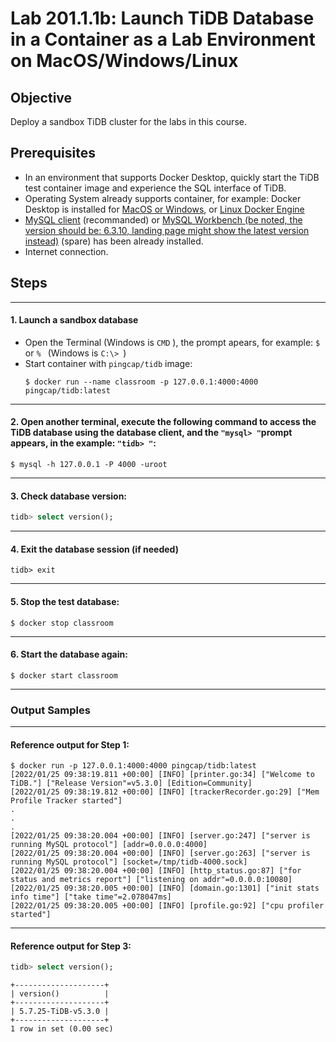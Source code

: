 # **Lab 201.1.1b: Launch TiDB Database in a Container as a Lab Environment on MacOS/Windows/Linux**

## **Objective**
Deploy a sandbox TiDB cluster for the labs in this course.

## **Prerequisites**
+ In an environment that supports Docker Desktop, quickly start the TiDB test container image and experience the SQL interface of TiDB.
+ Operating System already supports container, for example: Docker Desktop is installed for [MacOS or Windows](https://www.docker.com/products/docker-desktop), or [Linux Docker Engine](https://hub.docker.com/search?offering=community&operating_system=linux&q=&type=edition)
+ [MySQL client](https://cn.bing.com/search?q=MacOS+mysql+client+%E5%AE%89%E8%A3%85) (recommanded) or [MySQL Workbench (be noted, the version should be: 6.3.10, landing page might show the latest version instead)](https://downloads.mysql.com/archives/workbench/) (spare) has been already installed.
+ Internet connection.

## **Steps**

****************************
#### 1. Launch a sandbox database
+ Open the Terminal (Windows is `CMD` ), the prompt apears, for example: `$ ` or `% ` (Windows is `C:\> `)
+ Start container with `pingcap/tidb` image:
  ```
  $ docker run --name classroom -p 127.0.0.1:4000:4000 pingcap/tidb:latest
  ```

****************************
#### 2. Open another terminal, execute the following command to access the TiDB database using the database client, and the `"mysql> "`prompt appears, in the example: `"tidb> "`:
```
$ mysql -h 127.0.0.1 -P 4000 -uroot
```

****************************
#### 3. Check database version:
```sql
tidb> select version();
```

****************************
#### 4. Exit the database session (if needed)
```
tidb> exit
```

****************************
#### 5. Stop the test database:
```
$ docker stop classroom
```

****************************
#### 6. Start the database again:
```
$ docker start classroom
```

****************************
### **Output Samples**

****************************
#### **Reference output for Step 1:**
```
$ docker run -p 127.0.0.1:4000:4000 pingcap/tidb:latest
[2022/01/25 09:38:19.811 +00:00] [INFO] [printer.go:34] ["Welcome to TiDB."] ["Release Version"=v5.3.0] [Edition=Community]
[2022/01/25 09:38:19.812 +00:00] [INFO] [trackerRecorder.go:29] ["Mem Profile Tracker started"]
.
.
.
[2022/01/25 09:38:20.004 +00:00] [INFO] [server.go:247] ["server is running MySQL protocol"] [addr=0.0.0.0:4000]
[2022/01/25 09:38:20.004 +00:00] [INFO] [server.go:263] ["server is running MySQL protocol"] [socket=/tmp/tidb-4000.sock]
[2022/01/25 09:38:20.004 +00:00] [INFO] [http_status.go:87] ["for status and metrics report"] ["listening on addr"=0.0.0.0:10080]
[2022/01/25 09:38:20.005 +00:00] [INFO] [domain.go:1301] ["init stats info time"] ["take time"=2.078047ms]
[2022/01/25 09:38:20.005 +00:00] [INFO] [profile.go:92] ["cpu profiler started"]
```

****************************
#### **Reference output for Step 3:**
```sql
tidb> select version();
```
```
+--------------------+
| version()          |
+--------------------+
| 5.7.25-TiDB-v5.3.0 |
+--------------------+
1 row in set (0.00 sec)
```